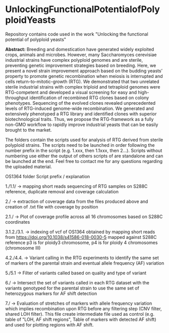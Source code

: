 # UnlockingFunctionalPotentialofPolyploidYeasts
Repository contains code used in the work "Unlocking the functional potential of polyploid yeasts"

**Abstract:** 
Breeding and domestication have generated widely exploited crops, animals and microbes. However, many Saccharomyces cerevisiae industrial strains have complex polyploid genomes and are sterile, preventing genetic improvement strategies based on breeding. Here, we present a novel strain improvement approach based on the budding yeasts’ property to promote genetic recombination when meiosis is interrupted and cells return-to-mitotic-growth (RTG). We demonstrated that two unrelated sterile industrial strains with complex triploid and tetraploid genomes were RTG-competent and developed a visual screening for easy and high-throughput identification of recombined RTG clones based on colony phenotypes. Sequencing of the evolved clones revealed unprecedented levels of RTG-induced genome-wide recombination. We generated and extensively phenotyped a RTG library and identified clones with superior biotechnological traits. Thus, we propose the RTG-framework as a fully non-GMO workflow to rapidly improve industrial yeasts that can be easily brought to the market.


The folders contain the scripts used for analysis of RTG derived from sterile polyploid strains.
The scripts need to be launched in order following the number prefix in the script (e.g. 1.xxx, then 1.1xxx, then 2...).
Scripts without numbering use either the output of others scripts of are standalone and can be launched at the end.
Feel free to contact me for any questions regarding the uploaded material.

OS1364 folder
Script prefix / explanation

1./1.1/ -> mapping short reads sequencing of RTG samples on S288C reference, duplicate removal and coverage calculation

2./ -> extraction of coverage data from the files produced above and creation of .txt file with coverage by position

2.1./ -> Plot of coverage profile across all 16 chromosomes based on S288C coordinates

3.1.2./3.1. -> indexing of vcf of OS1364 obtained by mapping short reads from https://doi.org/10.1038/s41586-018-0030-5 mapped against S288C reference
              p3 is for ploidy3 chromosome, p4 is for ploidy 4 chromosomes (chromosome III)
              
4.2./4.4. -> Variant calling in the RTG experiments to identify the same set of markers of the parental strain and eventual allele frequency (AF) variation

5./5.1 -> Filter of variants called based on quality and type of variant

6./ -> Intersect the set of variants called in each RTG dataset with the variants genotyped for the parental strain to use the same
       set of heterozygous markers for AF shift detection
       
7./ -> Evaluation of stretches of markers with allele frequency variation which implies recombination upon RTG
       before any filtering step (CNV filter, shared LOH filter).
       This file create intermediate file used as control (e.g. table of "LOH, AF shift regions", Table of markers
       with detected AF shift) and used for plotting regions with AF shift.


